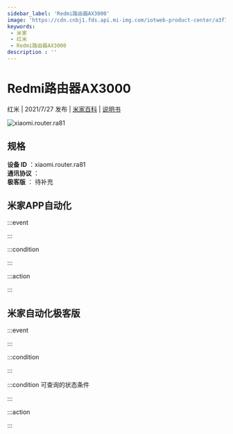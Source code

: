 ```yaml
---
sidebar_label: 'Redmi路由器AX3000'
image: 'https://cdn.cnbj1.fds.api.mi-img.com/iotweb-product-center/a3f733941975be4976c485c2cb880bbe_1623744415032.png?GalaxyAccessKeyId=AKVGLQWBOVIRQ3XLEW&Expires=9223372036854775807&Signature=zQCFKUoBlPMzNWcbqsOs+fpG9lU='
keywords: 
 - 米家
 - 红米
 - Redmi路由器AX3000
description : ''
---
```

# Redmi路由器AX3000

红米 | 2021/7/27 发布 | [米家百科](https://home.mi.com/webapp/content/baike/product/index.html?model=xiaomi.router.ra81) | [说明书](https://home.mi.com/views/introduction.html?model=xiaomi.router.ra81&region=cn)

![xiaomi.router.ra81](https://cdn.cnbj1.fds.api.mi-img.com/iotweb-product-center/a3f733941975be4976c485c2cb880bbe_1623744415032.png?GalaxyAccessKeyId=AKVGLQWBOVIRQ3XLEW&Expires=9223372036854775807&Signature=zQCFKUoBlPMzNWcbqsOs+fpG9lU=)

## 规格  
> 
**设备 ID** ：xiaomi.router.ra81  
**通讯协议** ：  
**极客版**  ： 待补充 


## 米家APP自动化  

:::event  

:::

:::condition  

:::

:::action   

:::

## 米家自动化极客版  

:::event  

:::

:::condition  

:::

:::condition 可查询的状态条件  

:::

:::action  

:::

        
